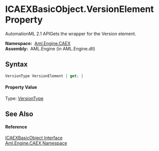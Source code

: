 ICAEXBasicObject.VersionElement Property
========================================
AutomationML 2.1 APIGets the wrapper for the Version element.

  **Namespace:**  [Aml.Engine.CAEX][1]  
  **Assembly:**  AML.Engine (in AML.Engine.dll)

Syntax
------

```csharp
VersionType VersionElement { get; }
```

#### Property Value
Type: [VersionType][2]

See Also
--------

#### Reference
[ICAEXBasicObject Interface][3]  
[Aml.Engine.CAEX Namespace][1]  

[1]: ../README.md
[2]: ../VersionType/README.md
[3]: README.md
[4]: https://www.automationml.org
[5]: ../../icons/logoShade.png